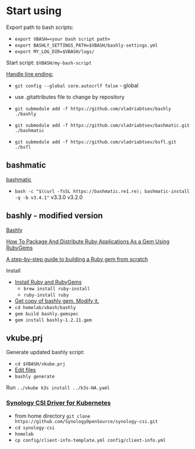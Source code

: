 # Start using

Export path to bash scripts:

* `export VBASH=<your bash script path>`
* `export BASHLY_SETTINGS_PATH=$VBASH/bashly-settings.yml`
* `export MY_LOG_DIR=$VBASH/logs/`

Start script: `$VBASH/my-bash-script`

[Handle line ending:](https://docs.github.com/en/get-started/git-basics/configuring-git-to-handle-line-endings)

* `git config --global core.autocrlf false` - global
* use .gitattributes file to change by repository

* `git submodule add -f https://github.com/vladriabtsev/bashly ./bashly`
* `git submodule add -f https://github.com/vladriabtsev/bashmatic.git ./bashmatic`
* `git submodule add -f https://github.com/vladriabtsev/bsfl.git ./bsfl`

## bashmatic

[bashmatic](https://github.com/kigster/bashmatic?tab=readme-ov-file#installing-a-particular-version-or-a-branch)

* `bash -c "$(curl -fsSL https://bashmatic.re1.re); bashmatic-install -q -b v3.4.1"` v3.3.0 v3.2.0

## bashly - modified version

[Bashly](https://bashly.dev/)

[How To Package And Distribute Ruby Applications As a Gem Using RubyGems](https://www.digitalocean.com/community/tutorials/how-to-package-and-distribute-ruby-applications-as-a-gem-using-rubygems)

[A step-by-step guide to building a Ruby gem from scratch](https://www.honeybadger.io/blog/create-ruby-gem/)

Install

* [Install Ruby and RubyGems](https://www.ruby-lang.org/en/documentation/installation/)
  * `brew install ruby-install`
  * `ruby-install ruby`
* [Get copy of bashly gem. Modify it.](https://github.com/vladriabtsev/bashly)
* `cd homelab/vbash/bashly`
* `gem build bashly.gemspec`
* `gem install bashly-1.2.11.gem`

## vkube.prj

Generate updated bashly script:

* `cd $VBASH/vkube.prj`
* [Edit files](https://bashly.dev/)
* `bashly generate`

Run `../vkube k3s install ../k3s-HA.yaml`

### [Synology CSI Driver for Kubernetes](https://github.com/SynologyOpenSource/synology-csi)

* from home directory `git clone https://github.com/SynologyOpenSource/synology-csi.git`
* `cd synology-csi`
* `homelab`
* `cp config/client-info-template.yml config/client-info.yml`